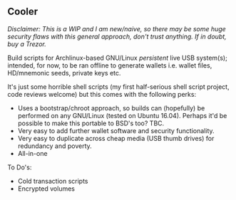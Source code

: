 ## Cooler

*Disclaimer: This is a WIP and I am new/naive, so there may be some huge security flaws with this general approach, don't trust anything. If in doubt, buy a Trezor.*

Build scripts for Archlinux-based GNU/Linux *persistent* live USB system(s); intended, for now, to be ran offline to generate wallets i.e. wallet files, HD/mnemonic seeds, private keys etc.

It's just some horrible shell scripts (my first half-serious shell script project, code reviews welcome) but this comes with the following perks:

* Uses a bootstrap/chroot approach, so builds can (hopefully) be performed on any GNU/Linux (tested on Ubuntu 16.04). Perhaps it'd be possible to make this portable to BSD's too? TBC.
* Very easy to add further wallet software and security functionality.
* Very easy to duplicate across cheap media (USB thumb drives) for redundancy and poverty.
* All-in-one


To Do's:

* Cold transaction scripts
* Encrypted volumes
